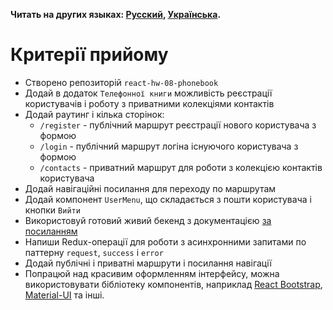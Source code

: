 **Читать на других языках: [Русский](README.md), [Українська](README.ua.md).**

# Критерії прийому

- Створено репозиторій `react-hw-08-phonebook`
- Додай в додаток `Телефонної книги` можливість реєстрації користувачів і роботу
  з приватними колекціями контактів
- Додай раутинг і кілька сторінок:
  - `/register` - публічний маршрут реєстрації нового користувача з формою
  - `/login` - публічний маршрут логіна існуючого користувача з формою
  - `/contacts` - приватний маршрут для роботи з колекцією контактів користувача
- Додай навігаційні посилання для переходу по маршрутам
- Додай компонент `UserMenu`, що складається з пошти користувача і кнопки
  `Вийти`
- Використовуй готовий живий бекенд з документацією
  [за посиланням](https://goit-phonebook-api.herokuapp.com/docs)
- Напиши Redux-операції для роботи з асинхронними запитами по паттерну
  `request`, `success` і `error`
- Додай публічні і приватні маршрути і посилання навігації
- Попрацюй над красивим оформленням інтерфейсу, можна використовувати бібліотеку
  компонентів, наприклад [React Bootstrap](https://react-bootstrap.github.io/),
  [Material-UI](https://material-ui.com/) та інші.
